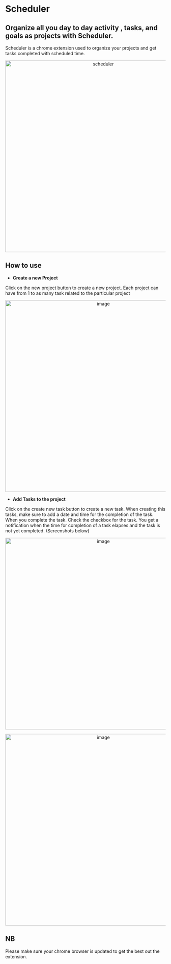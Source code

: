 # Scheduler
## Organize all you day to day activity , tasks, and goals as projects with Scheduler.

Scheduler is a chrome extension used to organize your projects and get tasks completed with scheduled time. 
 <p align='center'>
  <img src='https://res.cloudinary.com/rippletvng/image/upload/v1576700855/Screenshot_66_xklhwj.png' width='600' alt='scheduler'>
  </p>

## How to use
- **Create a new Project**

Click on the new project button to create a new project. Each project can have from 1 to as many task related to the particular project
<p align='center'>
  <img src='https://res.cloudinary.com/rippletvng/image/upload/v1576700919/Screenshot_60_wciyiw.png' width='600' alt='image'>
 </p>
 
 - **Add Tasks to the project**
 
 Click on the create new task button to create a new task. When creating this tasks, make sure to add a date and time for the completion of the task. When you complete the task. Check the checkbox for the task. You get a notification when the time for completion of a task elapses and the task is not yet completed. (Screenshots below)
<p align='center'>
  <img src='https://res.cloudinary.com/rippletvng/image/upload/v1576700928/Screenshot_61_dlfwxk.png' width='600' alt='image'>
 </p>
 <p align='center'>
  <img src='https://res.cloudinary.com/rippletvng/image/upload/v1576700877/Screenshot_64_uvrhxs.png' width='600' alt='image'>
 </p>

## NB
Please make sure your chrome browser is updated to get the best out the extension. 